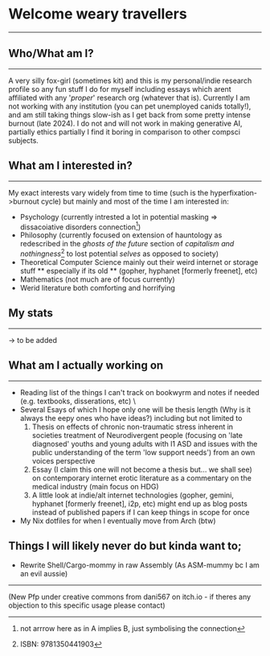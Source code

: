 # Welcome weary travellers 
-------------
## Who/What am I?
____________________________
A very silly fox-girl (sometimes kit) and this is my personal/indie research profile so any fun stuff I do for myself including essays which arent affiliated with any '_proper_' research org (whatever that is). Currently I am not working with any institution (you can pet unemployed canids totally!), and am still taking things slow-ish as I get back from some pretty intense burnout (late 2024). I do not and will not work in making generative AI, partially ethics partially I find it boring in comparison to other compsci subjects.

## What am I interested in?
_______________________________
My exact interests vary widely from time to time (such is the hyperfixation->burnout cycle) but mainly and most of the time I am interested in:
   - Psychology (currently intrested a lot in potential masking => dissacoiative disorders connection[^1])
   - Philosophy (currently focused on extension of hauntology as redescribed in the _ghosts of the future_ section of _capitalism and nothingness_[^2] to lost potential _selves_ as opposed to society)
   - Theoretical Computer Science  mainly out their weird internet or storage stuff ** especially if its old ** (gopher, hyphanet [formerly freenet], etc)
   - Mathematics (not much are of focus currently)
   - Werid literature both comforting and horrifying

## My stats
_______________________

-> to be added 

## What am I actually working on
_______________________

   - Reading list of the things I can't track on bookwyrm and notes if needed (e.g. textbooks, disserations, etc) \
   - Several Esays of which I hope only one will be thesis length (Why is it always the eepy ones who have ideas?) including but not limited to  
        1. Thesis on effects of chronic non-traumatic stress inherent in societies treatment of Neurodivergent people (focusing on 'late diagnosed' youths and young adults with l1 ASD and issues with the public understanding of the term 'low support needs') from an own voices perspective
        2. Essay (I claim this one will not become a thesis but... we shall see) on contemporary internet erotic literature as a commentary on the medical industry (main focus on HDG)
        3. A little look at indie/alt internet technologies (gopher, gemini, hyphanet [formerly freenet], i2p, etc) might end up as blog posts instead of published papers if I can keep things in scope for once    
   - My Nix dotfiles for when I eventually move from Arch (btw)
## Things I will likely never do but kinda want to;
- Rewrite Shell/Cargo-mommy in raw Assembly (As ASM-mummy bc I am an evil aussie)
______________________

(New Pfp under creative commons from dani567 on itch.io - if theres any objection to this specific usage please contact)
[^1]: not arrrow here as in A implies B, just symbolising the connection
[^2]: ISBN: 9781350441903

